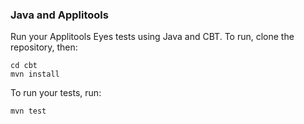 ### Java and Applitools

Run your Applitools Eyes tests using Java and CBT. To run, clone the repository, then:

```
cd cbt
mvn install
```

To run your tests, run:

```
mvn test
```